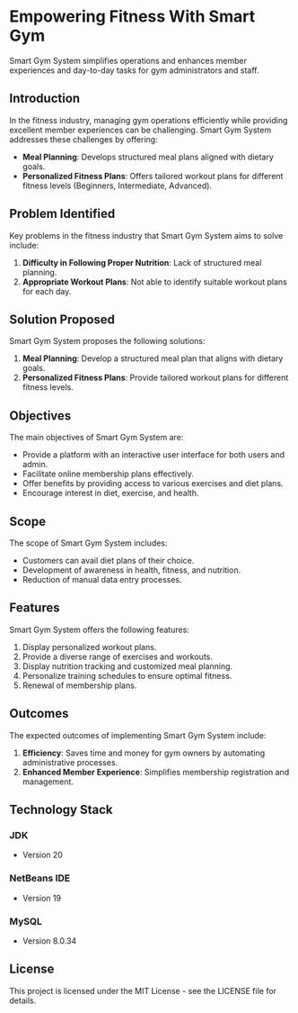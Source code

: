 # Empowering Fitness With Smart Gym 

Smart Gym System simplifies operations and enhances member experiences and day-to-day tasks for gym administrators and staff.

## Introduction

In the fitness industry, managing gym operations efficiently while providing excellent member experiences can be challenging. Smart Gym System addresses these challenges by offering:

- **Meal Planning**: Develops structured meal plans aligned with dietary goals.
- **Personalized Fitness Plans**: Offers tailored workout plans for different fitness levels (Beginners, Intermediate, Advanced).


## Problem Identified

Key problems in the fitness industry that Smart Gym System aims to solve include:

1. **Difficulty in Following Proper Nutrition**: Lack of structured meal planning.
2. **Appropriate Workout Plans**: Not able to identify suitable workout plans for each day.

## Solution Proposed

Smart Gym System proposes the following solutions:

1. **Meal Planning**: Develop a structured meal plan that aligns with dietary goals.
2. **Personalized Fitness Plans**: Provide tailored workout plans for different fitness levels.

## Objectives

The main objectives of Smart Gym System are:

- Provide a platform with an interactive user interface for both users and admin.
- Facilitate online membership plans effectively.
- Offer benefits by providing access to various exercises and diet plans.
- Encourage interest in diet, exercise, and health.

## Scope

The scope of Smart Gym System includes:

- Customers can avail diet plans of their choice.
- Development of awareness in health, fitness, and nutrition.
- Reduction of manual data entry processes.

## Features

Smart Gym System offers the following features:

1. Display personalized workout plans.
2. Provide a diverse range of exercises and workouts.
3. Display nutrition tracking and customized meal planning.
4. Personalize training schedules to ensure optimal fitness.
5. Renewal of membership plans.

## Outcomes

The expected outcomes of implementing Smart Gym System include:

1. **Efficiency**: Saves time and money for gym owners by automating administrative processes.
2. **Enhanced Member Experience**: Simplifies membership registration and management.

## Technology Stack

### JDK
- Version 20

### NetBeans IDE
- Version 19

### MySQL
- Version 8.0.34

## License

This project is licensed under the MIT License - see the LICENSE file for details.
